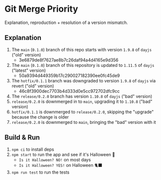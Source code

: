 # Git Merge Priority

Explanation, reproduction + resolution of a version mismatch.

## Explanation

1. The `main` (`0.1.0`) branch of this repo starts with version `1.9.8` of `dayjs` ("old" version)
    - 3e6879de8f7627ae8b7c26daf94a4d4165e9d356
2. The `main` (`0.1.0`) branch of this repository is updated to `1.11.5` of `dayjs` ("latest" version)
    - 50a9394d449359b17c290027182390ee0fc45de9
3. The `hotfix/0.1.1` branch was downgraded to version `1.9.8` of `dayjs` via revert ("old" version)
    - 46c8f3900dec7703b4d333d0e5cc972702dfc9cc
4. The `release/0.2.0` branch has version `1.10.8` of `dayjs` ("bad" version)
5. `release/0.2.0` is downmerged in to `main`, upgrading it to `1.10.8` ("bad" version)
6. `hotfix/0.1.1` is downmerged to `release/0.2.0`, skipping the "upgrade" because the change is older
7. `release/0.2.0` is downmerged to `main`, bringing the "bad" version with it

## Build & Run

1. `npm ci` to install deps
2. `npm start` to run the app and see if it's Halloween 🎃
   - `Is it Halloween? NO!` on most days
   - `Is it Halloween? YES!` on Halloween 🐈‍⬛
3. `npm run test` to run the tests
